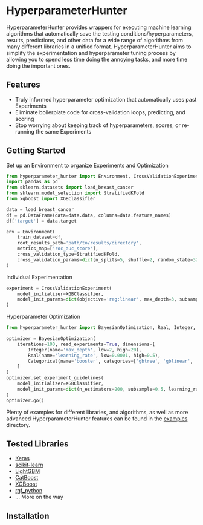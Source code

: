 HyperparameterHunter
====================

HyperparameterHunter provides wrappers for executing machine learning algorithms that
automatically save the testing conditions/hyperparameters, results, predictions, and
other data for a wide range of algorithms from many different libraries in a unified
format. HyperparameterHunter aims to simplify the experimentation and hyperparameter
tuning process by allowing you to spend less time doing the annoying tasks, and more time
doing the important ones.

Features
--------
* Truly informed hyperparameter optimization that automatically uses past Experiments
* Eliminate boilerplate code for cross-validation loops, predicting, and scoring
* Stop worrying about keeping track of hyperparameters, scores, or re-running the same Experiments

Getting Started
---------------
Set up an Environment to organize Experiments and Optimization
```python
from hyperparameter_hunter import Environment, CrossValidationExperiment
import pandas as pd
from sklearn.datasets import load_breast_cancer
from sklearn.model_selection import StratifiedKFold
from xgboost import XGBClassifier

data = load_breast_cancer
df = pd.DataFrame(data=data.data, columns=data.feature_names)
df['target'] = data.target

env = Environment(
	train_dataset=df,
	root_results_path='path/to/results/directory',
	metrics_map=['roc_auc_score'],
	cross_validation_type=StratifiedKFold,
	cross_validation_params=dict(n_splits=5, shuffle=2, random_state=32)
)
```
Individual Experimentation
```python
experiment = CrossValidationExperiment(
	model_initializer=XGBClassifier,
	model_init_params=dict(objective='reg:linear', max_depth=3, subsample=0.5)
)
```
Hyperparameter Optimization
```python
from hyperparameter_hunter import BayesianOptimization, Real, Integer, Categorical

optimizer = BayesianOptimization(
	iterations=100, read_experiments=True, dimensions=[
		Integer(name='max_depth', low=2, high=20),
		Real(name='learning_rate', low=0.0001, high=0.5),
		Categorical(name='booster', categories=['gbtree', 'gblinear', 'dart'])
	]
)
optimizer.set_experiment_guidelines(
	model_initializer=XGBClassifier,
	model_init_params=dict(n_estimators=200, subsample=0.5, learning_rate=0.1)
)
optimizer.go()
```
Plenty of examples for different libraries, and algorithms, as well as more advanced
HyperparameterHunter features can be found in the
[examples](https://github.com/HunterMcGushion/hyperparameter_hunter/tree/master/hyperparameter_hunter/examples)
directory.

Tested Libraries
----------------
* [Keras](<link/to/example.py>)
* [scikit-learn](<link/to/example.py>)
* [LightGBM](<link/to/example.py>)
* [CatBoost](<link/to/example.py>)
* [XGBoost](<link/to/example.py>)
* [rgf_python](<link/to/example.py>)
* ... More on the way

Installation
------------

